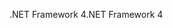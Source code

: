 <span data-ttu-id="49611-101">.NET Framework 4</span><span class="sxs-lookup"><span data-stu-id="49611-101">.NET Framework 4</span></span>
